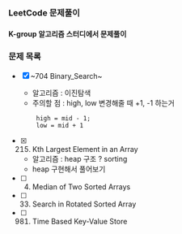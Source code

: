 ### LeetCode 문제풀이

#### K-group 알고리즘 스터디에서 문제풀이



### 문제 목록
  - [X] ~704 Binary_Search~
    - 알고리즘 : 이진탐색
    - 주의할 점 : high, low 변경해줄 때 +1, -1 하는거 
       ```
        high = mid - 1;
        low = mid + 1
       ```
  - [X] 215. Kth Largest Element in an Array
    - 알고리즘 : heap 구조 ? sorting
    - heap 구현해서 풀어보기

  - [ ] 4. Median of Two Sorted Arrays
  - [ ] 33. Search in Rotated Sorted Array
  - [ ] 981. Time Based Key-Value Store
  
